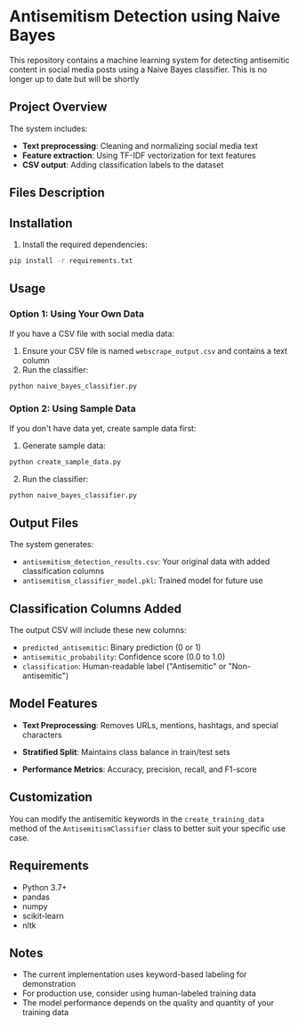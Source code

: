 # Antisemitism Detection using Naive Bayes

This repository contains a machine learning system for detecting antisemitic content in social media posts using a Naive Bayes classifier. This is no longer up to date 
but will be shortly

## Project Overview

The system includes:
- **Text preprocessing**: Cleaning and normalizing social media text
- **Feature extraction**: Using TF-IDF vectorization for text features
- **CSV output**: Adding classification labels to the dataset

## Files Description



## Installation

1. Install the required dependencies:
```bash
pip install -r requirements.txt
```

## Usage

### Option 1: Using Your Own Data

If you have a CSV file with social media data:

1. Ensure your CSV file is named `webscrape_output.csv` and contains a text column
2. Run the classifier:
```bash
python naive_bayes_classifier.py
```

### Option 2: Using Sample Data

If you don't have data yet, create sample data first:

1. Generate sample data:
```bash
python create_sample_data.py
```

2. Run the classifier:
```bash
python naive_bayes_classifier.py
```

## Output Files

The system generates:
- `antisemitism_detection_results.csv`: Your original data with added classification columns
- `antisemitism_classifier_model.pkl`: Trained model for future use

## Classification Columns Added

The output CSV will include these new columns:
- `predicted_antisemitic`: Binary prediction (0 or 1)
- `antisemitic_probability`: Confidence score (0.0 to 1.0)
- `classification`: Human-readable label ("Antisemitic" or "Non-antisemitic")

## Model Features

- **Text Preprocessing**: Removes URLs, mentions, hashtags, and special characters

- **Stratified Split**: Maintains class balance in train/test sets
- **Performance Metrics**: Accuracy, precision, recall, and F1-score

## Customization

You can modify the antisemitic keywords in the `create_training_data` method of the `AntisemitismClassifier` class to better suit your specific use case.

## Requirements

- Python 3.7+
- pandas
- numpy
- scikit-learn
- nltk

## Notes

- The current implementation uses keyword-based labeling for demonstration
- For production use, consider using human-labeled training data
- The model performance depends on the quality and quantity of your training data
